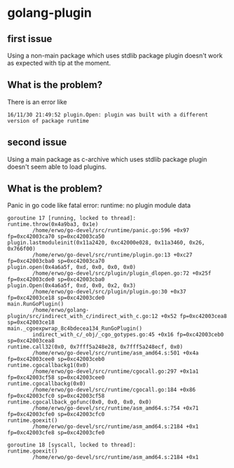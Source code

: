 # golang-plugin
## first issue
Using a non-main package which uses stdlib package plugin doesn't work as expected with tip at the moment.

## What is the problem?
There is an error like

    16/11/30 21:49:52 plugin.Open: plugin was built with a different version of package runtime

## second issue
Using a main package as c-archive which uses stdlib package plugin doesn't seem able to load plugins.

## What is the problem?
Panic in go code like
    fatal error: runtime: no plugin module data
    
    goroutine 17 [running, locked to thread]:
    runtime.throw(0x4a9ba3, 0x1e)
            /home/erwo/go-devel/src/runtime/panic.go:596 +0x97 fp=0xc42003ca70 sp=0xc42003ca50
    plugin.lastmoduleinit(0x11a2420, 0xc42000e028, 0x11a3460, 0x26, 0x766f00)
            /home/erwo/go-devel/src/runtime/plugin.go:13 +0xc27 fp=0xc42003cba0 sp=0xc42003ca70
    plugin.open(0x4a6a5f, 0xd, 0x0, 0x0, 0x0)
            /home/erwo/go-devel/src/plugin/plugin_dlopen.go:72 +0x25f fp=0xc42003cde0 sp=0xc42003cba0
    plugin.Open(0x4a6a5f, 0xd, 0x0, 0x2, 0x3)
            /home/erwo/go-devel/src/plugin/plugin.go:30 +0x37 fp=0xc42003ce18 sp=0xc42003cde0
    main.RunGoPlugin()
            /home/erwo/golang-plugin/src/indirect_with_c/indirect_with_c.go:12 +0x52 fp=0xc42003cea8 sp=0xc42003ce18
    main._cgoexpwrap_8c4bdecea134_RunGoPlugin()
            indirect_with_c/_obj/_cgo_gotypes.go:45 +0x16 fp=0xc42003ceb0 sp=0xc42003cea8
    runtime.call32(0x0, 0x7fff5a248e28, 0x7fff5a248ecf, 0x0)
            /home/erwo/go-devel/src/runtime/asm_amd64.s:501 +0x4a fp=0xc42003cee0 sp=0xc42003ceb0
    runtime.cgocallbackg1(0x0)
            /home/erwo/go-devel/src/runtime/cgocall.go:297 +0x1a1 fp=0xc42003cf58 sp=0xc42003cee0
    runtime.cgocallbackg(0x0)
            /home/erwo/go-devel/src/runtime/cgocall.go:184 +0x86 fp=0xc42003cfc0 sp=0xc42003cf58
    runtime.cgocallback_gofunc(0x0, 0x0, 0x0, 0x0)
            /home/erwo/go-devel/src/runtime/asm_amd64.s:754 +0x71 fp=0xc42003cfe0 sp=0xc42003cfc0
    runtime.goexit()
            /home/erwo/go-devel/src/runtime/asm_amd64.s:2184 +0x1 fp=0xc42003cfe8 sp=0xc42003cfe0
    
    goroutine 18 [syscall, locked to thread]:
    runtime.goexit()
            /home/erwo/go-devel/src/runtime/asm_amd64.s:2184 +0x1
